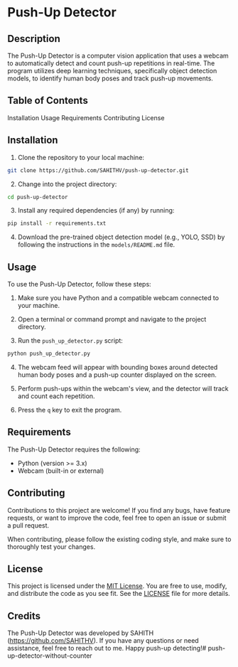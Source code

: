 # Push-Up Detector

## Description

The Push-Up Detector is a computer vision application that uses a webcam to automatically detect and count push-up repetitions in real-time. The program utilizes deep learning techniques, specifically object detection models, to identify human body poses and track push-up movements.

## Table of Contents

Installation
Usage
Requirements
Contributing
License

## Installation

1. Clone the repository to your local machine:

```bash
git clone https://github.com/SAHITHV/push-up-detector.git
```

2. Change into the project directory:

```bash
cd push-up-detector
```

3. Install any required dependencies (if any) by running:

```bash
pip install -r requirements.txt
```

4. Download the pre-trained object detection model (e.g., YOLO, SSD) by following the instructions in the `models/README.md` file.

## Usage

To use the Push-Up Detector, follow these steps:

1. Make sure you have Python and a compatible webcam connected to your machine.

2. Open a terminal or command prompt and navigate to the project directory.

3. Run the `push_up_detector.py` script:

```bash
python push_up_detector.py
```

4. The webcam feed will appear with bounding boxes around detected human body poses and a push-up counter displayed on the screen.

5. Perform push-ups within the webcam's view, and the detector will track and count each repetition.

6. Press the `q` key to exit the program.

## Requirements

The Push-Up Detector requires the following:

- Python (version >= 3.x)
- Webcam (built-in or external)

## Contributing

Contributions to this project are welcome! If you find any bugs, have feature requests, or want to improve the code, feel free to open an issue or submit a pull request.

When contributing, please follow the existing coding style, and make sure to thoroughly test your changes.

## License

This project is licensed under the [MIT License](LICENSE). You are free to use, modify, and distribute the code as you see fit. See the [LICENSE](LICENSE) file for more details.

## Credits

The Push-Up Detector was developed by SAHITH (https://github.com/SAHITHV). If you have any questions or need assistance, feel free to reach out to me. Happy push-up detecting!# push-up-detector-without-counter

